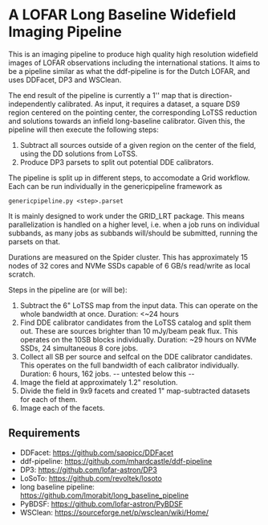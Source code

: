 # A LOFAR Long Baseline Widefield Imaging Pipeline
This is an imaging pipeline to produce high quality high resolution widefield images of LOFAR observations including the international stations. It aims to be a pipeline similar as what the ddf-pipeline is for the Dutch LOFAR, and uses DDFacet, DP3 and WSClean.

The end result of the pipeline is currently a 1'' map that is direction-independently calibrated. As input, it requires a dataset, a square DS9 region centered on the pointing center, the corresponding LoTSS reduction and solutions towards an infield long-baseline calibrator. Given this, the pipeline will then execute the following steps:

1. Subtract all sources outside of a given region on the center of the field, using the DD solutions from LoTSS.
2. Produce DP3 parsets to split out potential DDE calibrators.

The pipeline is split up in different steps, to accomodate a Grid workflow. Each can be run individually in the genericpipeline framework as

```
genericpipeline.py <step>.parset
```

It is mainly designed to work under the GRID_LRT package. This means parallelization is handled on a higher level, i.e. when a job runs on individual subbands, as many jobs as subbands will/should be submitted, running the parsets on that.

Durations are measured on the Spider cluster. This has approximately 15 nodes of 32 cores and NVMe SSDs capable of 6 GB/s read/write as local scratch.

Steps in the pipeline are (or will be):

1. Subtract the 6" LoTSS map from the input data. This can operate on the whole bandwidth at once. Duration: <~24 hours
2. Find DDE calibrator candidates from the LoTSS catalog and split them out. These are sources brighter than 10 mJy/beam peak flux. This operates on the 10SB blocks individually. Duration: ~29 hours on NVMe SSDs, 24 simultaneous 8 core jobs.
3. Collect all SB per source and selfcal on the DDE calibrator candidates. This operates on the full bandwidth of each calibrator individually. Duration: 6 hours, 162 jobs.
-- untested below this --
4. Image the field at approximately 1.2" resolution.
5. Divide the field in 9x9 facets and created 1" map-subtracted datasets for each of them.
6. Image each of the facets.

Requirements
------------
* DDFacet: https://github.com/saopicc/DDFacet
* ddf-pipeline: https://github.com/mhardcastle/ddf-pipeline
* DP3: https://github.com/lofar-astron/DP3
* LoSoTo: https://github.com/revoltek/losoto
* long baseline pipeline: https://github.com/lmorabit/long_baseline_pipeline
* PyBDSF: https://github.com/lofar-astron/PyBDSF
* WSClean: https://sourceforge.net/p/wsclean/wiki/Home/
